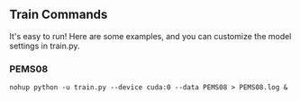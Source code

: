 

## Train Commands
It's easy to run! Here are some examples, and you can customize the model settings in train.py.
### PEMS08
```
nohup python -u train.py --device cuda:0 --data PEMS08 > PEMS08.log &
```
